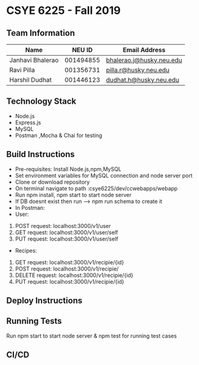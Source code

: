 # CSYE 6225 - Fall 2019

## Team Information

| Name | NEU ID | Email Address |
| --- | --- | --- |
| Janhavi Bhalerao | 001494855 | bhalerao.j@husky.neu.edu |
| Ravi Pilla | 001356731 | pilla.r@husky.neu.edu |
| Harshil Dudhat | 001446123 | dudhat.h@husky.neu.edu |

## Technology Stack
* Node.js
* Express.js
* MySQL
* Postman ,Mocha & Chai for testing

## Build Instructions
* Pre-requisites: Install Node.js,npm,MySQL
* Set environment variables for MySQL connection and node server port
* Clone or download repository
* On terminal navigate to path :csye6225/dev/ccwebapps/webapp
* Run npm install, npm start to start node server
* If DB doesnt exist then run --> npm run schema to create it
* In Postman:
* User:
1. POST request: localhost:3000/v1/user
2. GET request: localhost:3000/v1/user/self
3. PUT request: localhost:3000/v1/user/self
* Recipes:
1. GET request: localhost:3000/v1/recipie/{id}
2. POST request: localhost:3000/v1/recipie/
3. DELETE request: localhost:3000/v1/recipie/{id}
4. PUT request: localhost:3000/v1/recipie/{id}

## Deploy Instructions

## Running Tests
Run npm start to start node server & npm test for running test cases

## CI/CD


